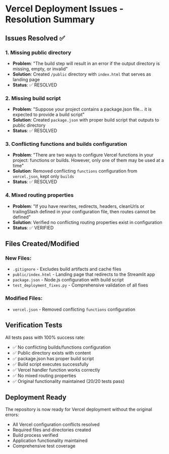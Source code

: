 # Vercel Deployment Issues - Resolution Summary

## Issues Resolved ✅

### 1. Missing public directory
- **Problem**: "The build step will result in an error if the output directory is missing, empty, or invalid"
- **Solution**: Created `/public` directory with `index.html` that serves as landing page
- **Status**: ✅ RESOLVED

### 2. Missing build script  
- **Problem**: "Suppose your project contains a package.json file... it is expected to provide a build script"
- **Solution**: Created `package.json` with proper build script that outputs to public directory
- **Status**: ✅ RESOLVED

### 3. Conflicting functions and builds configuration
- **Problem**: "There are two ways to configure Vercel functions in your project: functions or builds. However, only one of them may be used at a time"
- **Solution**: Removed conflicting `functions` configuration from `vercel.json`, kept only `builds`
- **Status**: ✅ RESOLVED

### 4. Mixed routing properties
- **Problem**: "If you have rewrites, redirects, headers, cleanUrls or trailingSlash defined in your configuration file, then routes cannot be defined"
- **Solution**: Verified no conflicting routing properties exist in configuration
- **Status**: ✅ VERIFIED

## Files Created/Modified

### New Files:
- `.gitignore` - Excludes build artifacts and cache files
- `public/index.html` - Landing page that redirects to the Streamlit app
- `package.json` - Node.js configuration with build script
- `test_deployment_fixes.py` - Comprehensive validation of all fixes

### Modified Files:
- `vercel.json` - Removed conflicting `functions` configuration

## Verification Tests

All tests pass with 100% success rate:
- ✅ No conflicting builds/functions configuration
- ✅ Public directory exists with content  
- ✅ package.json has proper build script
- ✅ Build script executes successfully
- ✅ Vercel handler function works correctly
- ✅ No mixed routing properties
- ✅ Original functionality maintained (20/20 tests pass)

## Deployment Ready

The repository is now ready for Vercel deployment without the original errors:
- All Vercel configuration conflicts resolved
- Required files and directories created
- Build process verified
- Application functionality maintained
- Comprehensive test coverage